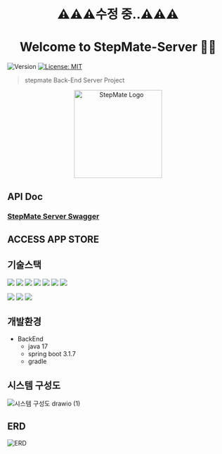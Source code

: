 <h1 align="center">⚠⚠⚠수정 중..⚠⚠⚠</h1>
<h1 align="center">Welcome to StepMate-Server 🏃‍♂️</h1>
<p>
  <img alt="Version" src="https://img.shields.io/badge/version-1.0.0-blue.svg?cacheSeconds=2592000" />
  <a href="https://github.com/wupitch/wupitch-server/blob/main/LICENSE" target="_blank">
    <img alt="License: MIT" src="https://img.shields.io/github/license/wupitch/wupitch-server" />
  </a>
</p>  

> stepmate Back-End Server Project

<div style="text-align: center">
  <img width="200" alt="StepMate Logo" src="https://github.com/step-Mate/stepmate-server/assets/75068957/e5c64694-3adb-4b53-a33e-0a2c7e3306f8">
</div>

## API Doc
  ### [StepMate Server Swagger](http://stepmate.shop/swagger-ui/index.html)    

## ACCESS APP STORE

## 기술스택

<p>
  <img src="https://img.shields.io/badge/SpringBoot-6DB33F?style=flat-square&logo=Spring Boot&logoColor=white"/>
  <img src="https://img.shields.io/badge/SpringSecurity-6DB33F?style=flat-square&logo=Spring Security&logoColor=white"/>
  <img src="https://img.shields.io/badge/JPA-red?style=flat-square"/>
  <img src="https://img.shields.io/badge/MySQL-4479A1?style=flat-square&logo=MySQL&logoColor=white"/>
  <img src="https://img.shields.io/badge/JWT-black?style=flat-square"/>
  <img src="https://img.shields.io/badge/Redis-DC382D?style=flat-square&logo=Redis&logoColor=white"/>
  <img src="https://img.shields.io/badge/Thymeleaf-005F0F?style=flat-square&logo=Thymeleaf&logoColor=white"/>
</p>
<p>
  <img src="https://img.shields.io/badge/AWS-FF9900?style=flat-square&logo=Amazon EC2&logoColor=white"/>
  <img src="https://img.shields.io/badge/Nginx-009639?style=flat-square&logo=NGINX&logoColor=white"/>
  <img src="https://img.shields.io/badge/Docker-2496ED?style=flat-square&logo=Docker&logoColor=white"/>
</p>

## 개발환경
- BackEnd
  - java 17
  - spring boot 3.1.7
  - gradle
 
## 시스템 구성도

![시스템 구성도 drawio (1)](https://github.com/step-Mate/stepmate-server/assets/75068957/523d7faa-4400-477b-ad33-676987c6760a)


## ERD

![ERD](https://github.com/step-Mate/stepmate-server/assets/75068957/19ca5965-950d-462d-a9e0-efbbb5b7ccf7)
